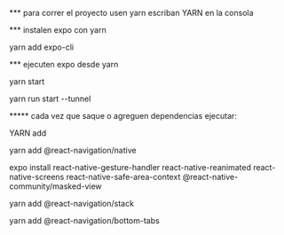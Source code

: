 *** para correr el proyecto usen yarn
escriban YARN en la consola


*** instalen expo con yarn


yarn add expo-cli


*** ejecuten expo desde yarn

yarn start

yarn run start --tunnel



***** cada vez que saque o agreguen dependencias ejecutar:

YARN add


yarn add @react-navigation/native

expo install react-native-gesture-handler react-native-reanimated react-native-screens react-native-safe-area-context @react-native-community/masked-view

yarn add @react-navigation/stack

yarn add @react-navigation/bottom-tabs